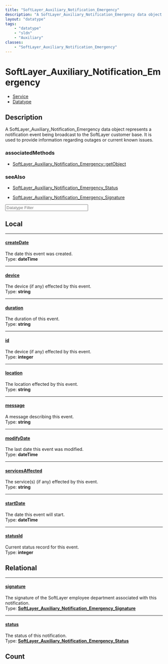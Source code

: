 ```yaml
---
title: "SoftLayer_Auxiliary_Notification_Emergency"
description: "A SoftLayer_Auxiliary_Notification_Emergency data object represents a notification event being broadcast to the SoftLaye... "
layout: "datatype"
tags:
    - "datatype"
    - "sldn"
    - "Auxiliary"
classes:
    - "SoftLayer_Auxiliary_Notification_Emergency"
---
```


# SoftLayer_Auxiliary_Notification_Emergency
<div id='service-datatype'>
    <ul id='sldn-reference-tabs'>
    <li id='service'> <a href='/reference/services/SoftLayer_Auxiliary_Notification_Emergency' >Service</a></li>    <li id='datatype'> <a href='/reference/datatypes/SoftLayer_Auxiliary_Notification_Emergency' >Datatype</a></li>
    </ul>
</div>

## Description 
A SoftLayer_Auxiliary_Notification_Emergency data object represents a notification event being broadcast to the SoftLayer customer base. It is used to provide information regarding outages or current known issues. 


### associatedMethods

*  [SoftLayer_Auxiliary_Notification_Emergency::getObject](/reference/services/SoftLayer_Auxiliary_Notification_Emergency/getObject )



### seeAlso

* [SoftLayer_Auxiliary_Notification_Emergency_Status](/reference/datatypes/SoftLayer_Auxiliary_Notification_Emergency_Status )


* [SoftLayer_Auxiliary_Notification_Emergency_Signature](/reference/datatypes/SoftLayer_Auxiliary_Notification_Emergency_Signature )




<!-- Filer BEGIN -->
<div class="view-filters">
        <div class="clearfix">
            <div class="search-input-box">
                <input placeholder="Datatype Filter" onkeyup="titleSearch(inputId='prop-input', divId='properties', elementClass='prop-row')" 
                    type="text" id="prop-input" value="" size="30" maxlength="128" class="form-text">
            </div>
        </div>
</div>
<!-- Filer END -->

<div id="properties" class="content">
<div id="localProperties" class="prop-content" >

## Local
<div class="prop-row">

-----
[createDate]: #createdate
#### [createDate]
The date this event was created.  
<span class="type-label">Type: </span>**dateTime**


</div>
<div class="prop-row">

-----
[device]: #device
#### [device]
The device (if any) effected by this event.  
<span class="type-label">Type: </span>**string**


</div>
<div class="prop-row">

-----
[duration]: #duration
#### [duration]
The duration of this event.  
<span class="type-label">Type: </span>**string**


</div>
<div class="prop-row">

-----
[id]: #id
#### [id]
The device (if any) effected by this event.  
<span class="type-label">Type: </span>**integer**


</div>
<div class="prop-row">

-----
[location]: #location
#### [location]
The location effected by this event.  
<span class="type-label">Type: </span>**string**


</div>
<div class="prop-row">

-----
[message]: #message
#### [message]
A message describing this event.  
<span class="type-label">Type: </span>**string**


</div>
<div class="prop-row">

-----
[modifyDate]: #modifydate
#### [modifyDate]
The last date this event was modified.  
<span class="type-label">Type: </span>**dateTime**


</div>
<div class="prop-row">

-----
[servicesAffected]: #servicesaffected
#### [servicesAffected]
The service(s) (if any) effected by this event.  
<span class="type-label">Type: </span>**string**


</div>
<div class="prop-row">

-----
[startDate]: #startdate
#### [startDate]
The date this event will start.  
<span class="type-label">Type: </span>**dateTime**


</div>
<div class="prop-row">

-----
[statusId]: #statusid
#### [statusId]
Current status record for this event.  
<span class="type-label">Type: </span>**integer**


</div>
</div>
<!-- LOCAL PROPERTY END -->

<div id="relationalProperties"  class="prop-content" >

## Relational
<div class="prop-row">

-----
[signature]: #signature
#### [signature]
The signature of the SoftLayer employee department associated with this notification.  
<span class="type-label">Type: </span>**<a href='/reference/datatypes/SoftLayer_Auxiliary_Notification_Emergency_Signature'>SoftLayer_Auxiliary_Notification_Emergency_Signature </a>**


</div>
<div class="prop-row">

-----
[status]: #status
#### [status]
The status of this notification.  
<span class="type-label">Type: </span>**<a href='/reference/datatypes/SoftLayer_Auxiliary_Notification_Emergency_Status'>SoftLayer_Auxiliary_Notification_Emergency_Status </a>**


</div>

## Count
</div>


